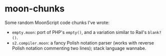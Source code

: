 # moon-chunks
Some random MoonScript code chunks I've wrote:
* `empty.moon`: port of PHP's `empty()`, and a variation similar to Rail's `blank?()`.
* `s2.compiler.moon`: a fancy Polish notation parser (works with reverse Polish notation commenting two lines); stack language wannabe.
